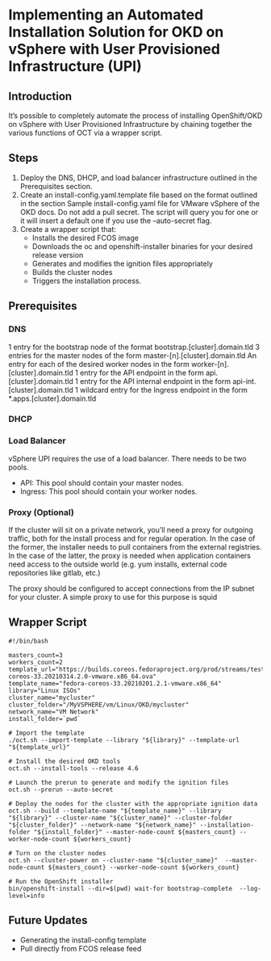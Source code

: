 # Implementing an Automated Installation Solution for OKD on vSphere with User Provisioned Infrastructure (UPI)

## Introduction

It’s possible to completely automate the process of installing OpenShift/OKD on vSphere with User Provisioned Infrastructure by chaining together the various functions of OCT via a wrapper script.

## Steps

1. Deploy the DNS, DHCP, and load balancer infrastructure outlined in the Prerequisites section.
2. Create an install-config.yaml.template file based on the format outlined in the section Sample install-config.yaml file for VMware vSphere of the OKD docs. Do not add a pull secret. The script will query you for one or it will insert a default one if you use the –auto-secret flag.
3. Create a wrapper script that:
    - Installs the desired FCOS image
    - Downloads the oc and openshift-installer binaries for your desired release version
    - Generates and modifies the ignition files appropriately
    - Builds the cluster nodes
    - Triggers the installation process.

## Prerequisites

### DNS

1 entry for the bootstrap node of the format bootstrap.[cluster].domain.tld
3 entries for the master nodes of the form master-[n].[cluster].domain.tld
An entry for each of the desired worker nodes in the form worker-[n].[cluster].domain.tld
1 entry for the API endpoint in the form api.[cluster].domain.tld
1 entry for the API internal endpoint in the form api-int.[cluster].domain.tld
1 wildcard entry for the Ingress endpoint in the form *.apps.[cluster].domain.tld

### DHCP

### Load Balancer

vSphere UPI requires the use of a load balancer. There needs to be two pools.

- API: This pool should contain your master nodes.
- Ingress: This pool should contain your worker nodes.

### Proxy (Optional)

If the cluster will sit on a private network, you’ll need a proxy for outgoing traffic, both for the install process and for regular operation. In the case of the former, the installer needs to pull containers from the external registries. In the case of the latter, the proxy is needed when application containers need access to the outside world (e.g. yum installs, external code repositories like gitlab, etc.)

The proxy should be configured to accept connections from the IP subnet for your cluster. A simple proxy to use for this purpose is squid

## Wrapper Script

```shell
#!/bin/bash

masters_count=3
workers_count=2
template_url="https://builds.coreos.fedoraproject.org/prod/streams/testing/builds/33.20210314.2.0/x86_64/fedora-coreos-33.20210314.2.0-vmware.x86_64.ova"
template_name="fedora-coreos-33.20210201.2.1-vmware.x86_64"     
library="Linux ISOs"
cluster_name="mycluster"
cluster_folder="/MyVSPHERE/vm/Linux/OKD/mycluster"
network_name="VM Network"
install_folder=`pwd`

# Import the template
./oct.sh --import-template --library "${library}" --template-url "${template_url}"

# Install the desired OKD tools
oct.sh --install-tools --release 4.6

# Launch the prerun to generate and modify the ignition files
oct.sh --prerun --auto-secret

# Deploy the nodes for the cluster with the appropriate ignition data
oct.sh --build --template-name "${template_name}" --library "${library}" --cluster-name "${cluster_name}" --cluster-folder "${cluster_folder}" --network-name "${network_name}" --installation-folder "${install_folder}" --master-node-count ${masters_count} --worker-node-count ${workers_count} 

# Turn on the cluster nodes
oct.sh --cluster-power on --cluster-name "${cluster_name}"  --master-node-count ${masters_count} --worker-node-count ${workers_count}

# Run the OpenShift installer 
bin/openshift-install --dir=$(pwd) wait-for bootstrap-complete  --log-level=info
```

## Future Updates

- Generating the install-config template
- Pull directly from FCOS release feed

